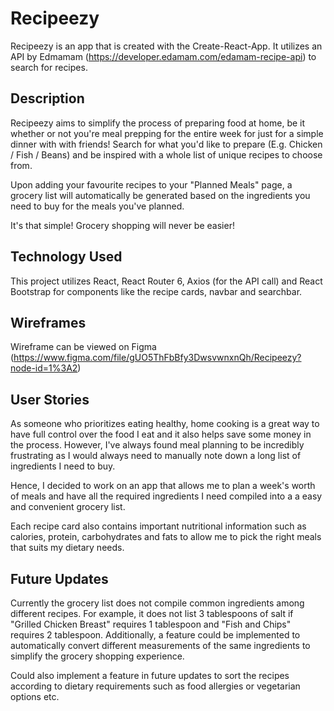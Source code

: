 # Recipeezy
Recipeezy is an app that is created with the Create-React-App. It utilizes an API by Edmamam (https://developer.edamam.com/edamam-recipe-api) to search for recipes.  

## Description
Recipeezy  aims to simplify the process of preparing food at home, be it whether or not you're meal prepping for the entire week for just for a simple dinner with with friends! Search for what you'd like to prepare (E.g. Chicken / Fish / Beans) and be inspired with a whole list of unique recipes to choose from. 

Upon adding your favourite recipes to your "Planned Meals" page, a grocery list will automatically be generated based on the ingredients you need to buy for the meals you've planned. 

It's that simple! Grocery shopping will never be easier! 

## Technology Used
This project utilizes React, React Router 6, Axios (for the API call) and React Bootstrap for components like the recipe cards, navbar and searchbar. 


## Wireframes
Wireframe can be viewed on Figma (https://www.figma.com/file/gUO5ThFbBfy3DwsvwnxnQh/Recipeezy?node-id=1%3A2)

## User Stories
As someone who prioritizes eating healthy, home cooking is a great way to have full control over the food I eat and it also helps save some money in the process. However, I've always found meal planning to be incredibly frustrating as I would always need to manually note down a long list of ingredients I need to buy. 

Hence, I decided to work on an app that allows me to plan a week's worth of meals and have all the required ingredients I need compiled into a a easy and convenient grocery list.

Each recipe card also contains important nutritional information such as calories, protein, carbohydrates and fats to allow me to pick the right meals that suits my dietary needs. 

## Future Updates
Currently the grocery list does not compile common ingredients among different recipes. For example, it does not list 3 tablespoons of salt if "Grilled Chicken Breast" requires 1 tablespoon and "Fish and Chips" requires 2 tablespoon. Additionally, a feature could be implemented to automatically convert different measurements of the same ingredients to simplify the grocery shopping experience. 

Could also implement a feature in future updates to sort the recipes according to dietary requirements such as food allergies or vegetarian options etc. 


